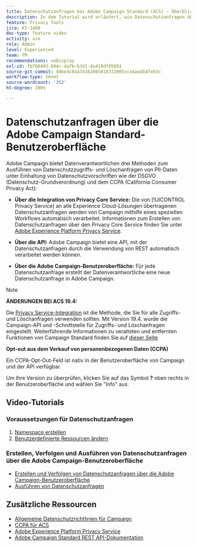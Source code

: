 ```yaml
---
title: Datenschutzanfragen bei Adobe Campaign Standard (ACS) – Überblick
description: In dem Tutorial wird erläutert, wie Datenschutzanfragen über die Benutzeroberfläche von Adobe Campaign Standard erstellt werden.
feature: Privacy Tools
jira: KT-1480
doc-type: feature video
activity: use
role: Admin
level: Experienced
team: TM
recommendations: noDisplay
exl-id: fb766403-694c-4a7b-b3d1-4a418df85891
source-git-commit: d46e4c84a7d162085016722005cca4aadb4feb3c
workflow-type: tm+mt
source-wordcount: '352'
ht-degree: 100%

---
```


# Datenschutzanfragen über die Adobe Campaign Standard-Benutzeroberfläche

Adobe Campaign bietet Datenverantwortlichen drei Methoden zum Ausführen von Datenschutzzugriffs- und Löschanfragen von PII-Daten unter Einhaltung von Datenschutzvorschriften wie der DSGVO (Datenschutz-Grundverordnung) und dem CCPA (California Consumer Privacy Act):

* **Über die Integration von Privacy Core Service:** Die von [!UICONTROL Privacy Service] an alle Experience Cloud-Lösungen übertragenen Datenschutzanfragen werden von Campaign mithilfe eines speziellen Workflows automatisch verarbeitet. Informationen zum Erstellen von Datenschutzanfragen über den Privacy Core Service finden Sie unter [Adobe Experience Platform Privacy Service](https://developer.adobe.com/apis/experienceplatform/gdpr.html).

* **Über die API:** Adobe Campaign bietet eine API, mit der Datenschutzanfragen durch die Verwendung von REST automatisch verarbeitet werden können.

* **Über die Adobe Campaign-Benutzeroberfläche:** Für jede Datenschutzanfrage erstellt der Datenverantwortliche eine neue Datenschutzanfrage in Adobe Campaign.

>[!NOTE]
>
> **ÄNDERUNGEN BEI ACS 19.4:**
> 
> Die [Privacy Service-Integration](https://developer.adobe.com/apis/experienceplatform/gdpr.html) ist die Methode, die Sie für alle Zugriffs- und Löschanfragen verwenden sollten. Mit Version 19.4. wurde die Campaign-API und -Schnittstelle für Zugriffs- und Löschanfragen eingestellt. Weiterführende Informationen zu veralteten und entfernten Funktionen von Campaign Standard finden Sie auf [dieser Seite](https://experienceleague.adobe.com/docs/campaign-standard/using/release-notes/deprecated-features.html?lang=de).
>
>**Opt-out aus dem Verkauf von personenbezogenen Daten (CCPA)**
>
> Ein CCPA-Opt-Out-Feld ist nativ in der Benutzeroberfläche von Campaign und der API verfügbar.
>
> Um Ihre Version zu überprüfen, klicken Sie auf das Symbol **?** oben rechts in der Benutzeroberfläche und wählen Sie &quot;Info&quot; aus.

## Video-Tutorials

### Voraussetzungen für Datenschutzanfragen

1. [Namespace erstellen](/help/privacy/namespaces-for-privacy-requests.md)
1. [Benutzerdefinierte Ressourcen ändern](/help/privacy/custom-resources-for-privacy-requests.md)

### Erstellen, Verfolgen und Ausführen von Datenschutzanfragen über die Adobe Campaign-Benutzeroberfläche

* [Erstellen und Verfolgen von Datenschutzanfragen über die Adobe Campaign-Benutzeroberfläche](/help/privacy/create-and-track-privacy-requests.md)
* [Ausführen von Datenschutzanfragen](/help/privacy/execute-privacy-requests.md)

## Zusätzliche Ressourcen

* [Allgemeine Datenschutzrichtlinien für Campaign](https://experienceleague.adobe.com/docs/campaign-classic/using/getting-started/privacy/privacy-management.html?lang=de#getting-started)
* [CCPA für ACS](https://experienceleague.adobe.com/docs/campaign-standard/using/getting-started/privacy/privacy-requests.html?lang=de#privacy-requests)
* [Adobe Experience Platform Privacy Service](https://developer.adobe.com/apis/experienceplatform/gdpr.html)
* [Adobe Campaign Standard REST API-Dokumentation](https://final-docs.campaign.adobe.com/doc/standard/en/api/ACS_API.html#privacy-management)

